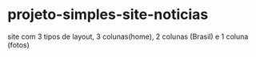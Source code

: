 # projeto-simples-site-noticias

site com 3 tipos de layout, 3 colunas(home), 2 colunas (Brasil) e 1 coluna (fotos)